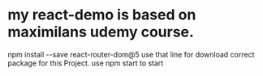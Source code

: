 # my react-demo is based on maximilans udemy course.
npm install --save react-router-dom@5
use that line for download correct package for this Project.
use npm start to start
